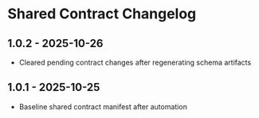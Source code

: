 # Shared Contract Changelog

## 1.0.2 - 2025-10-26
- Cleared pending contract changes after regenerating schema artifacts

## 1.0.1 - 2025-10-25
- Baseline shared contract manifest after automation

